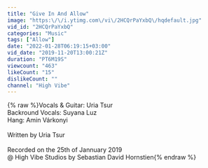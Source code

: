 ```yaml
---
title: "Give In And Allow"
image: "https:\/\/i.ytimg.com\/vi\/2HCQrPaYxbQ\/hqdefault.jpg"
vid_id: "2HCQrPaYxbQ"
categories: "Music"
tags: ["Allow"]
date: "2022-01-28T06:19:15+03:00"
vid_date: "2019-11-20T13:00:21Z"
duration: "PT6M19S"
viewcount: "463"
likeCount: "15"
dislikeCount: ""
channel: "High Vibe"
---
```

{% raw %}Vocals &amp; Guitar: Uria Tsur <br />Backround Vocals: Suyana Luz <br />Hang: Amin Várkonyi<br /><br />Written by Uria Tsur<br /><br />Recorded on the 25th of Jannuary 2019<br />@ High Vibe Studios by Sebastian David Hornstien{% endraw %}
